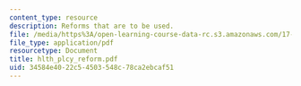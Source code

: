 ```yaml
---
content_type: resource
description: Reforms that are to be used.
file: /media/https%3A/open-learning-course-data-rc.s3.amazonaws.com/17-315-comparative-health-policy-fall-2004/34584e4022c54503548c78ca2ebcaf51_hlth_plcy_reform.pdf
file_type: application/pdf
resourcetype: Document
title: hlth_plcy_reform.pdf
uid: 34584e40-22c5-4503-548c-78ca2ebcaf51
---
```

